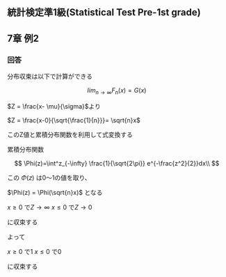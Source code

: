 ## 統計検定準1級(Statistical Test Pre-1st grade)
## 7章 例2
### 回答

分布収束は以下で計算ができる

$$
lim_{n→\infty}F_n(x) = G(x)
$$

$Z = \frac{x- \mu}{\sigma}$より

$Z = \frac{x-0}{\sqrt{\frac{1}{n}}}= \sqrt{n}x$
 

このZ値と累積分布関数を利用して式変換する

累積分布関数

$$
\Phi(z)=\int^z_{-\infty} \frac{1}{\sqrt{2\pi}} e^{-\frac{z^2}{2}}dx\\
$$

この $\Phi(z)$ は0〜1の値を取り、

$\Phi(z) = \Phi(\sqrt{n}x)$ となる

$x\geq 0$ で$Z→\infty$ 
$x\leq0$ で$Z→0$ 

に収束する

よって

$x\geq 0$ で1 
$x\leq0$ で0

に収束する